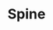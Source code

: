 ---
layout: module
title: Spine
category: Skeletal
link: https://github.com/korlibs/korge-spine/tree/main/korge-spine
icon: /i/spine.png
---